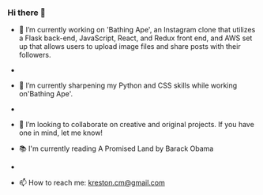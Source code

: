 ### Hi there 👋

<!--
**krestn/krestn** is a ✨ _special_ ✨ repository because its `README.md` (this file) appears on your GitHub profile.

Here are some ideas to get you started:

- 🔭 I’m currently working on ...
- 🌱 I’m currently learning ...
- 👯 I’m looking to collaborate on ...
- 🤔 I’m looking for help with ...
- 💬 Ask me about ...
- 📫 How to reach me: ...
- 😄 Pronouns: ...
- ⚡ Fun fact: ...
-->

- 🔭 I’m currently working on 'Bathing Ape', an Instagram clone that utilizes a Flask back-end, JavaScript, React, and Redux front end, and AWS set up that allows users to upload image files and share posts with their followers. 
- 
- 🌱 I’m currently sharpening my Python and CSS skills while working on'Bathing Ape'.
- 
- 👯 I’m looking to collaborate on creative and original projects. If you have one in mind, let me know!

- 📚 I'm currently reading A Promised Land by Barack Obama
- 
- 📫 How to reach me: kreston.cm@gmail.com
